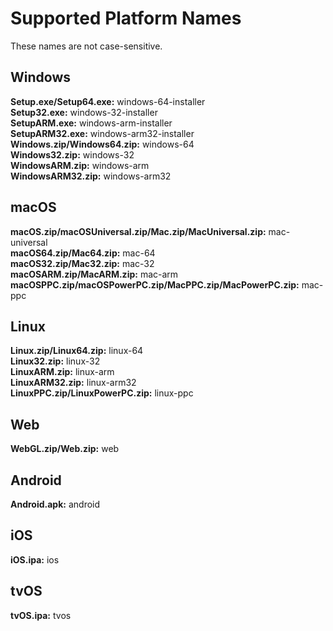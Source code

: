 # Supported Platform Names
These names are not case-sensitive.

## Windows
**Setup.exe/Setup64.exe:** windows-64-installer\
**Setup32.exe:** windows-32-installer\
**SetupARM.exe:** windows-arm-installer\
**SetupARM32.exe:** windows-arm32-installer\
**Windows.zip/Windows64.zip:** windows-64\
**Windows32.zip:** windows-32\
**WindowsARM.zip:** windows-arm\
**WindowsARM32.zip:** windows-arm32

## macOS
**macOS.zip/macOSUniversal.zip/Mac.zip/MacUniversal.zip:** mac-universal\
**macOS64.zip/Mac64.zip:** mac-64\
**macOS32.zip/Mac32.zip:** mac-32\
**macOSARM.zip/MacARM.zip:** mac-arm\
**macOSPPC.zip/macOSPowerPC.zip/MacPPC.zip/MacPowerPC.zip:** mac-ppc

## Linux
**Linux.zip/Linux64.zip:** linux-64\
**Linux32.zip:** linux-32\
**LinuxARM.zip:** linux-arm\
**LinuxARM32.zip:** linux-arm32\
**LinuxPPC.zip/LinuxPowerPC.zip:** linux-ppc

## Web
**WebGL.zip/Web.zip:** web

## Android
**Android.apk:** android

## iOS
**iOS.ipa:** ios

## tvOS
**tvOS.ipa:** tvos
